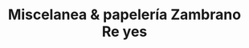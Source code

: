 ---
title: "Miscelanea & papelería Zambrano Re yes"
url: /bogota/miscelanea-und-papeleria-zambrano-re-yes/
shop: copyshop
---